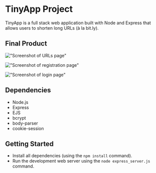 # TinyApp Project

TinyApp is a full stack web application built with Node and Express that allows users to shorten long URLs (à la bit.ly).

## Final Product

!["Screenshot of URLs page"](https://github.com/moh-diab/tinyapp/raw/3f7ddd9b8fbca4018ed07949fd42f73332d16e1e)

!["Screenshot of registration page"](https://github.com/moh-diab/tinyapp/blob/3f7ddd9b8fbca4018ed07949fd42f73332d16e1e)

!["Screenshot of login page"](https://github.com/moh-diab/tinyapp/raw/3f7ddd9b8fbca4018ed07949fd42f73332d16e1e)

## Dependencies

- Node.js
- Express
- EJS
- bcrypt
- body-parser
- cookie-session

## Getting Started

- Install all dependencies (using the `npm install` command).
- Run the development web server using the `node express_server.js` command.